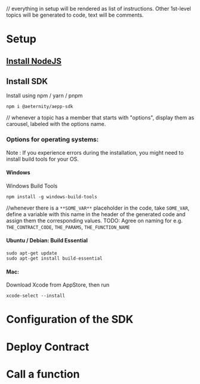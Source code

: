 
// everything in setup will be rendered as list of instructions. Other 1st-level topics will be generated to code, text will be comments.
# Setup

## [Install NodeJS](https://nodejs.org/en/download/)

## Install SDK
Install using npm / yarn / pnpm

```
npm i @aeternity/aepp-sdk
``` 

// whenever a topic has a member that starts with "options", display them as carousel, labeled with the options name.

### Options for operating systems:
Note : If you experience errors during the installation, you might need to install build tools for your OS.

#### Windows
Windows Build Tools
```
npm install -g windows-build-tools
```

//whenever there is a ```**SOME_VAR**``` placeholder in the code, take ```SOME_VAR```, define a variable with this name in the header of the generated code and assign them the corresponding values. TODO: Agree on naming for e.g. ```THE_CONTRACT_CODE```, ```THE_PARAMS```, ```THE_FUNCTION_NAME```

#### Ubuntu / Debian: Build Essential
```
sudo apt-get update
sudo apt-get install build-essential
```
#### Mac: 
Download Xcode from AppStore, then run

```
xcode-select --install
```

# Configuration of the SDK

# Deploy Contract

# Call a function 
